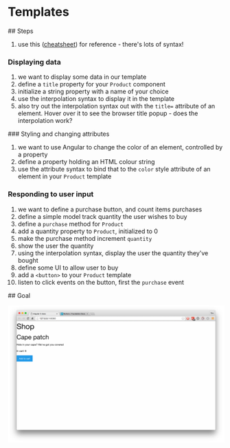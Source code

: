 # Templates

## Steps

1. use this ([cheatsheet](https://angular.io/docs/ts/latest/cheatsheet.html)) for reference - there's lots of syntax!


### Displaying data

1. we want to display some data in our template
1. define a `title` property for your `Product` component
1. initialize a string property with a name of your choice
1. use the interpolation syntax to display it in the template 
1. also try out the interpolation syntax out with the `title=` attribute of an element. Hover over it to see the browser title popup - does the interpolation work?

### Styling and changing attributes

1. we want to use Angular to change the color of an element, controlled by a property
1. define a property holding an HTML colour string
1. use the attribute syntax to bind that to the `color` style attribute of an element in your `Product` template

### Responding to user input

1. we want to define a purchase button, and count items purchases
1. define a simple model track quantity the user wishes to buy
  1. define a `purchase` method for `Product`
  1. add a quantity property to `Product`, initialized to 0
  1. make the purchase method increment `quantity`
1. show the user the quantity
  1. using the interpolation syntax, display the user the quantity they've bought
1. define some UI to allow user to buy
  1. add a `<button>` to your `Product` template
  1. listen to click events on the button, first the `purchase` event

## Goal

![goal](templates.png)

